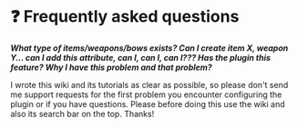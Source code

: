 # ❓ Frequently asked questions

_**What type of items/weapons/bows exists? Can I create item X, weapon Y... can I add this attribute, can I, can I, can I??? Has the plugin this feature? Why I have this problem and that problem?**_

I wrote this wiki and its tutorials as clear as possible, so please don't send me support requests for the first problem you encounter configuring the plugin or if you have questions. Please before doing this use the wiki and also its search bar on the top. Thanks!
